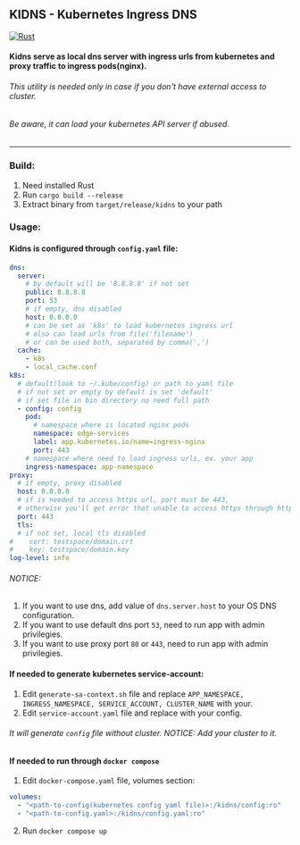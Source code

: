 ## KIDNS - Kubernetes Ingress DNS
[![Rust](https://github.com/vitdevelop/kidns/actions/workflows/rust.yml/badge.svg?branch=master)](https://github.com/vitdevelop/kidns/actions/workflows/rust.yml)

#### Kidns serve as local dns server with ingress urls from kubernetes and proxy traffic to ingress pods(nginx).

###### This utility is needed only in case if you don't have external access to cluster.
###### Be aware, it can load your kubernetes API server if abused.

---
### Build:

1) Need installed Rust
2) Run `cargo build --release`
3) Extract binary from `target/release/kidns` to your path

### Usage:
#### Kidns is configured through `config.yaml` file:

```yaml
dns:
  server:
    # by default will be '8.8.8.8' if not set
    public: 8.8.8.8
    port: 53
    # if empty, dns disabled
    host: 0.0.0.0
    # can be set as 'k8s' to load kubernetes ingress url
    # also can load urls from file('filename')
    # or can be used both, separated by comma(',')
  cache:
    - k8s
    - local_cache.conf
k8s:
  # default(look to ~/.kube/config) or path to yaml file
  # if not set or empty by default is set 'default'
  # if set file in bin directory no need full path
  - config: config
    pod:
      # namespace where is located nginx pods
      namespace: edge-services
      label: app.kubernetes.io/name=ingress-nginx
      port: 443
    # namespace where need to load ingress urls, ex. your app
    ingress-namespace: app-namespace
proxy:
  # if empty, proxy disabled
  host: 0.0.0.0
  # if is needed to access https url, port must be 443,
  # otherwise you'll get error that unable to access https through http
  port: 443
  tls:
  # if not set, local tls disabled
#    cert: testspace/domain.crt
#    key: testspace/domain.key
log-level: info
```
###### NOTICE:
1) If you want to use dns, add value of `dns.server.host` to your OS DNS configuration.
2) If you want to use default dns port `53`, need to run app with admin privilegies.
3) If you want to use proxy port `80` or `443`, need to run app with admin privilegies.

#### If needed to generate kubernetes service-account:
1) Edit `generate-sa-context.sh` file and replace `APP_NAMESPACE, INGRESS_NAMESPACE, SERVICE_ACCOUNT, CLUSTER_NAME` with your.
2) Edit `service-account.yaml` file and replace with your config.

###### It will generate `config` file without cluster. NOTICE: Add your cluster to it.

#### If needed to run through `docker compose`
1) Edit `docker-compose.yaml` file, volumes section:
```yaml
volumes:
  - "<path-to-config(kubernetes config yaml file)>:/kidns/config:ro"
  - "<path-to-config.yaml>:/kidns/config.yaml:ro"
```
2) Run `docker compose up`